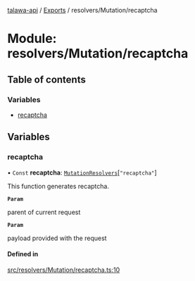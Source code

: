 [talawa-api](../README.md) / [Exports](../modules.md) / resolvers/Mutation/recaptcha

# Module: resolvers/Mutation/recaptcha

## Table of contents

### Variables

- [recaptcha](resolvers_Mutation_recaptcha.md#recaptcha)

## Variables

### recaptcha

• `Const` **recaptcha**: [`MutationResolvers`](types_generatedGraphQLTypes.md#mutationresolvers)[``"recaptcha"``]

This function generates recaptcha.

**`Param`**

parent of current request

**`Param`**

payload provided with the request

#### Defined in

[src/resolvers/Mutation/recaptcha.ts:10](https://github.com/PalisadoesFoundation/talawa-api/blob/cf57ca9/src/resolvers/Mutation/recaptcha.ts#L10)
